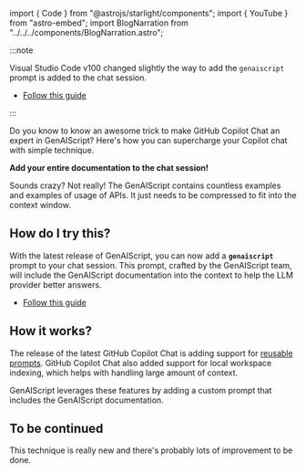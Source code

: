 import { Code } from "@astrojs/starlight/components";
import { YouTube } from "astro-embed";
import BlogNarration from "../../../components/BlogNarration.astro";

<BlogNarration />

:::note

Visual Studio Code v100 changed slightly the way to add the `genaiscript` prompt is added to the chat session.

- [Follow this guide](/genaiscript/reference/vscode/github-copilot-chat/#genaiscript-custom-prompt)

:::

Do you know to know an awesome trick to make GitHub Copilot Chat an expert in GenAIScript?
Here's how you can supercharge your Copilot chat with simple technique.

**Add your entire documentation to the chat session!**

Sounds crazy? Not really! The GenAIScript contains countless examples and examples of usage of APIs. It just needs to be compressed
to fit into the context window.

## How do I try this?

With the latest release of GenAIScript, you can now add a **`genaiscript`** prompt to your chat session.
This prompt, crafted by the GenAIScript team, will include the GenAIScript documentation
into the context to help the LLM provider better answers.

<YouTube
  id="https://youtu.be/0GkbxnW0J34"
  posterQuality="high"
/>

- [Follow this guide](/genaiscript/reference/vscode/github-copilot-chat/#genaiscript-custom-prompt)

## How it works?

The release of the latest GitHub Copilot Chat is adding support for [reusable prompts](https://code.visualstudio.com/docs/copilot/copilot-customization#_reusable-prompt-files-experimental).
GitHub Copilot Chat also added support for local workspace indexing, which helps with handling large amount of context.

GenAIScript leverages these features by adding a custom prompt that includes the GenAIScript documentation.

## To be continued

This technique is really new and there's probably lots of improvement to be done.